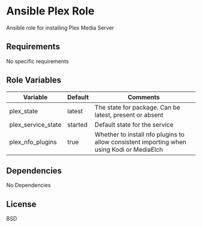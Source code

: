 Ansible Plex Role
=========

Ansible role for installing Plex Media Server

Requirements
------------

No specific requirements

Role Variables
--------------

| Variable           | Default | Comments                                                                                  |
|--------------------|---------|-------------------------------------------------------------------------------------------|
| plex_state         | latest  | The state for package. Can be latest, present or absent                                   |
| plex_service_state | started | Default state for the service                                                             |
| plex_nfo_plugins   | true    | Whether to install nfo plugins to allow consistent importing when using Kodi or MediaElch |

Dependencies
------------

No Dependencies

License
-------

BSD